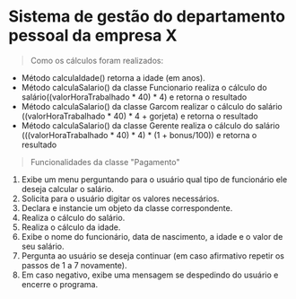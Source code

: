 # Sistema de gestão do departamento pessoal da empresa X

> Como os cálculos foram realizados:
- Método calculaIdade() retorna a idade (em anos).
- Método calculaSalario() da classe Funcionario realiza o cálculo do salário((valorHoraTrabalhado * 40) * 4) e retorna o resultado
- Método calculaSalario() da classe Garcom realizar o cálculo do salário ((valorHoraTrabalhado * 40) * 4 + gorjeta) e retorna o resultado
- Método calculaSalario() da classe Gerente realiza o cálculo do salário (((valorHoraTrabalhado * 40) * 4) * (1 + bonus/100)) e retorna o resultado
  
 > Funcionalidades da classe "Pagamento"
 
1. Exibe um menu perguntando para o usuário qual tipo de funcionário ele
deseja calcular o salário.
2. Solicita para o usuário digitar os valores necessários.
3. Declara e instancie um objeto da classe correspondente.
4. Realiza o cálculo do salário.
5. Realiza o cálculo da idade.
6. Exibe o nome do funcionário, data de nascimento, a idade e o valor de seu
salário.
7. Pergunta ao usuário se deseja continuar (em caso afirmativo repetir os passos
de 1 a 7 novamente).
8. Em caso negativo, exibe uma mensagem se despedindo do usuário e encerre o
programa.
